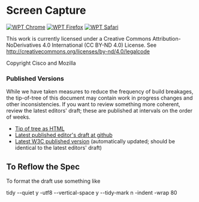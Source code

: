 # Screen Capture 

[![WPT Chrome](https://wpt-badge.glitch.me/?product=chrome&prefix=/screen-capture/)](https://wpt.fyi/results/screen-capture)
[![WPT Firefox](https://wpt-badge.glitch.me/?product=firefox&prefix=/screen-capture/)](https://wpt.fyi/results/screen-capture)
[![WPT Safari](https://wpt-badge.glitch.me/?product=safari&prefix=/screen-capture/)](https://wpt.fyi/results/screen-capture)

This work is currently licensed under a Creative Commons Attribution-NoDerivatives 4.0
International (CC BY-ND 4.0) License. See
http://creativecommons.org/licenses/by-nd/4.0/legalcode

Copyright Cisco and Mozilla

### Published Versions

While we have taken measures to reduce the frequency of build breakages, the tip-of-tree
of this document may contain work in progress changes and other inconsistencies.
If you want to review something more coherent, review the latest editors' draft;
these are published at intervals on the order of weeks.

* [Tip of tree as HTML](https://w3c.github.io/mediacapture-screen-share/)
* [Latest published editor's draft at github](https://w3c.github.io/mediacapture-screen-share/)
* [Latest W3C published version](https://www.w3.org/TR/screen-capture/) (automatically updated; should be identical to the latest editors' draft)

To Reflow the Spec
------------------

To format the draft use something like 

tidy --quiet y -utf8 --vertical-space y --tidy-mark n -indent -wrap 80
